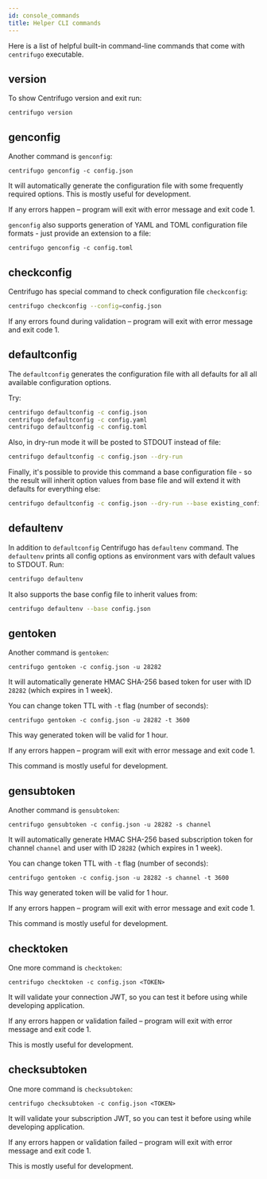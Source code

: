 ```yaml
---
id: console_commands
title: Helper CLI commands
---
```


Here is a list of helpful built-in command-line commands that come with `centrifugo` executable.

## version

To show Centrifugo version and exit run:

```
centrifugo version
```

## genconfig

Another command is `genconfig`:

```
centrifugo genconfig -c config.json
```

It will automatically generate the configuration file with some frequently required options. This is mostly useful for development.

If any errors happen – program will exit with error message and exit code 1.

`genconfig` also supports generation of YAML and TOML configuration file formats - just provide an extension to a file:

```
centrifugo genconfig -c config.toml
```

## checkconfig

Centrifugo has special command to check configuration file `checkconfig`:

```bash
centrifugo checkconfig --config=config.json
```

If any errors found during validation – program will exit with error message and exit code 1.

## defaultconfig

The `defaultconfig` generates the configuration file with all defaults for all all available configuration options.

Try:

```bash
centrifugo defaultconfig -c config.json
centrifugo defaultconfig -c config.yaml
centrifugo defaultconfig -c config.toml
```

Also, in dry-run mode it will be posted to STDOUT instead of file:

```bash
centrifugo defaultconfig -c config.json --dry-run
```

Finally, it's possible to provide this command a base configuration file - so the result will inherit option values from base file and will extend it with defaults for everything else:

```bash
centrifugo defaultconfig -c config.json --dry-run --base existing_config.json
```

## defaultenv

In addition to `defaultconfig` Centrifugo  has `defaultenv` command. The `defaultenv` prints all config options as environment vars with default values to STDOUT. Run:

```bash
centrifugo defaultenv
```

It also supports the base config file to inherit values from:

```bash
centrifugo defaultenv --base config.json
```

## gentoken

Another command is `gentoken`:

```
centrifugo gentoken -c config.json -u 28282
```

It will automatically generate HMAC SHA-256 based token for user with ID `28282` (which expires in 1 week).

You can change token TTL with `-t` flag (number of seconds):

```
centrifugo gentoken -c config.json -u 28282 -t 3600
```

This way generated token will be valid for 1 hour.

If any errors happen – program will exit with error message and exit code 1.

This command is mostly useful for development.

## gensubtoken

Another command is `gensubtoken`:

```
centrifugo gensubtoken -c config.json -u 28282 -s channel
```

It will automatically generate HMAC SHA-256 based subscription token for channel `channel` and user with ID `28282` (which expires in 1 week).

You can change token TTL with `-t` flag (number of seconds):

```
centrifugo gentoken -c config.json -u 28282 -s channel -t 3600
```

This way generated token will be valid for 1 hour.

If any errors happen – program will exit with error message and exit code 1.

This command is mostly useful for development.

## checktoken

One more command is `checktoken`:

```
centrifugo checktoken -c config.json <TOKEN>
```

It will validate your connection JWT, so you can test it before using while developing application.

If any errors happen or validation failed – program will exit with error message and exit code 1.

This is mostly useful for development.

## checksubtoken

One more command is `checksubtoken`:

```
centrifugo checksubtoken -c config.json <TOKEN>
```

It will validate your subscription JWT, so you can test it before using while developing application.

If any errors happen or validation failed – program will exit with error message and exit code 1.

This is mostly useful for development.
